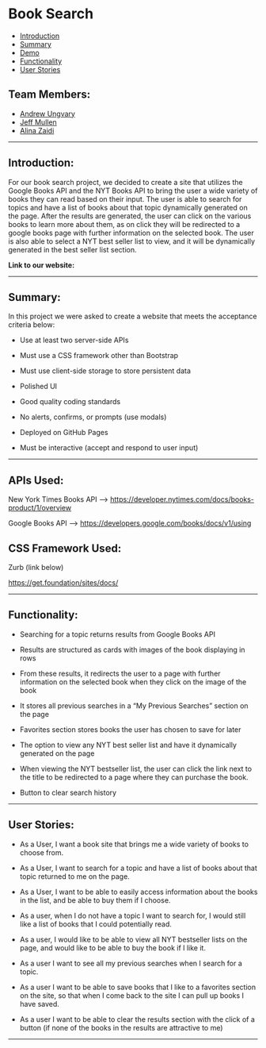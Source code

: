 # Book Search

* [Introduction](#Introduction)
* [Summary](#Summary)
* [Demo](#Demo)
* [Functionality](#Functionality)
* [User Stories](#UserStories)

## Team Members:
* [Andrew Ungvary](https://github.com/aungy5)
* [Jeff Mullen](https://github.com/jeffMullen)
* [Alina Zaidi](https://github.com/az84)

***
## Introduction:

For our book search project, we decided to create a site that utilizes the Google Books API and the NYT Books API to bring the user a wide variety of books they can read based on their input. The user is able to search for topics and have a list of books about that topic dynamically generated on the page. After the results are generated, the user can click on the various books to learn more about them, as on click they will be redirected to a google books page with further information on the selected book. The user is also able to select a NYT best seller list to view, and it will be dynamically generated in the best seller list section. 

**Link to our website:** []()

***
## Summary:

In this project we were asked to create a website that meets the acceptance criteria below:

- Use at least two server-side APIs

- Must use a CSS framework other than Bootstrap

- Must use client-side storage to store persistent data

- Polished UI

- Good quality coding standards

- No alerts, confirms, or prompts (use modals)

- Deployed on GitHub Pages

- Must be interactive (accept and respond to user input)


***
## APIs Used:

New York Times Books API --> https://developer.nytimes.com/docs/books-product/1/overview

Google Books API --> https://developers.google.com/books/docs/v1/using


## CSS Framework Used:

 Zurb (link below)

https://get.foundation/sites/docs/

***

## Functionality: 

- Searching for a topic returns results from Google Books API

- Results are structured as cards with images of the book displaying in rows

- From these results, it redirects the user to a page with further information on the selected book when they click on the image of the   book

- It stores all previous searches in a “My Previous Searches” section on the page

- Favorites section stores books the user has chosen to save for later

- The option to view any NYT best seller list and have it dynamically generated on the page

- When viewing the NYT bestseller list, the user can click the link next to the title to be redirected to a page where they can purchase the book. 

- Button to clear search history

***

## User Stories:

- As a User, I want a book site that brings me a wide variety of books to choose from. 

- As a User, I want to search for a topic and have a list of books about that topic returned to me on the page. 

- As a User, I want to be able to easily access information about the books in the list, and be able to buy them if I choose. 

- As a user, when I do not have a topic I want to search for, I would still like a list of books that I could potentially read.

- As a user, I would like to be able to view all NYT bestseller lists on the page, and would like to be able to buy the book if I like it.  

- As a user I want to see all my previous searches when I search for a topic.

- As a user I want to be able to save books that I like to a favorites section on the site, so that when I come back to the site I can pull up books I have saved. 

- As a user I want to be able to clear the results section with the click of a button (if none of the books in the results are attractive to me)

***
